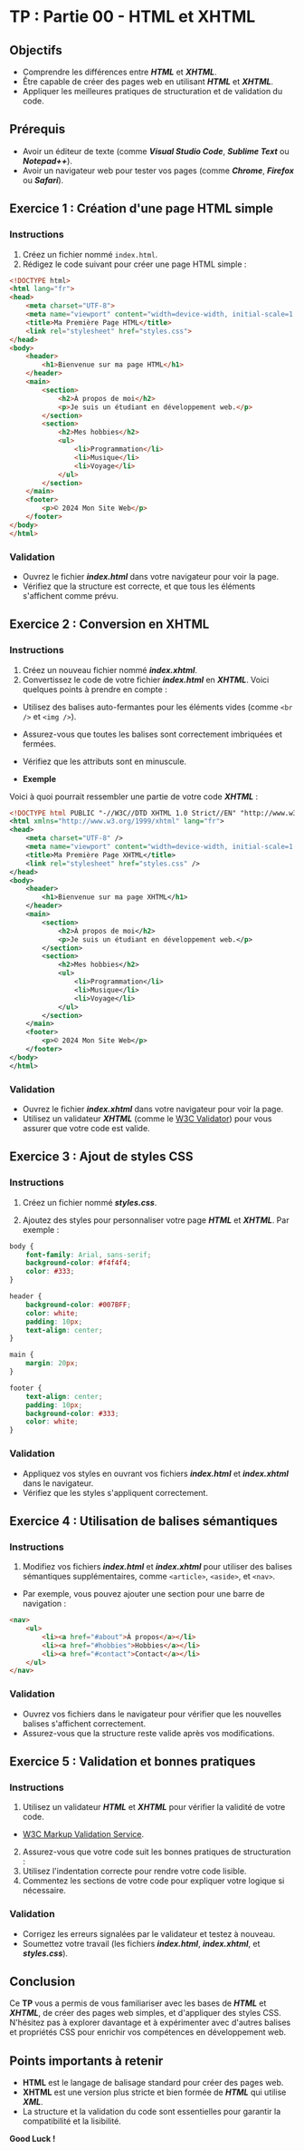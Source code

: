 # TP : Partie 00 - HTML et XHTML

## Objectifs

- Comprendre les différences entre ***HTML*** et ***XHTML***.
- Être capable de créer des pages web en utilisant ***HTML*** et ***XHTML***.
- Appliquer les meilleures pratiques de structuration et de validation du code.

## Prérequis

- Avoir un éditeur de texte (comme ***Visual Studio Code***, ***Sublime Text*** ou ***Notepad++***).
- Avoir un navigateur web pour tester vos pages (comme ***Chrome***, ***Firefox*** ou ***Safari***).

## Exercice 1 : Création d'une page HTML simple

### Instructions

1. Créez un fichier nommé `index.html`.
2. Rédigez le code suivant pour créer une page HTML simple :

```html
<!DOCTYPE html>
<html lang="fr">
<head>
    <meta charset="UTF-8">
    <meta name="viewport" content="width=device-width, initial-scale=1.0">
    <title>Ma Première Page HTML</title>
    <link rel="stylesheet" href="styles.css">
</head>
<body>
    <header>
        <h1>Bienvenue sur ma page HTML</h1>
    </header>
    <main>
        <section>
            <h2>À propos de moi</h2>
            <p>Je suis un étudiant en développement web.</p>
        </section>
        <section>
            <h2>Mes hobbies</h2>
            <ul>
                <li>Programmation</li>
                <li>Musique</li>
                <li>Voyage</li>
            </ul>
        </section>
    </main>
    <footer>
        <p>© 2024 Mon Site Web</p>
    </footer>
</body>
</html>
```
### Validation

- Ouvrez le fichier ***index.html*** dans votre navigateur pour voir la page.
- Vérifiez que la structure est correcte, et que tous les éléments s'affichent comme prévu.

## Exercice 2 : Conversion en XHTML

### Instructions

1. Créez un nouveau fichier nommé ***index.xhtml***.
2. Convertissez le code de votre fichier ***index.html*** en ***XHTML***. Voici quelques points à prendre en compte :

- Utilisez des balises auto-fermantes pour les éléments vides (comme `<br />` et `<img />`).
- Assurez-vous que toutes les balises sont correctement imbriquées et fermées.
- Vérifiez que les attributs sont en minuscule.

- **Exemple**

Voici à quoi pourrait ressembler une partie de votre code ***XHTML*** :

```xml
<!DOCTYPE html PUBLIC "-//W3C//DTD XHTML 1.0 Strict//EN" "http://www.w3.org/TR/xhtml1/DTD/xhtml1-strict.dtd">
<html xmlns="http://www.w3.org/1999/xhtml" lang="fr">
<head>
    <meta charset="UTF-8" />
    <meta name="viewport" content="width=device-width, initial-scale=1.0" />
    <title>Ma Première Page XHTML</title>
    <link rel="stylesheet" href="styles.css" />
</head>
<body>
    <header>
        <h1>Bienvenue sur ma page XHTML</h1>
    </header>
    <main>
        <section>
            <h2>À propos de moi</h2>
            <p>Je suis un étudiant en développement web.</p>
        </section>
        <section>
            <h2>Mes hobbies</h2>
            <ul>
                <li>Programmation</li>
                <li>Musique</li>
                <li>Voyage</li>
            </ul>
        </section>
    </main>
    <footer>
        <p>© 2024 Mon Site Web</p>
    </footer>
</body>
</html>
```
### Validation

- Ouvrez le fichier ***index.xhtml*** dans votre navigateur pour voir la page.
- Utilisez un validateur ***XHTML*** (comme le [W3C Validator](https://validator.w3.org/)) pour vous assurer que votre code est valide.

## Exercice 3 : Ajout de styles CSS

### Instructions

1. Créez un fichier nommé ***styles.css***.

2. Ajoutez des styles pour personnaliser votre page ***HTML*** et ***XHTML***. Par exemple :

```css
body {
    font-family: Arial, sans-serif;
    background-color: #f4f4f4;
    color: #333;
}

header {
    background-color: #007BFF;
    color: white;
    padding: 10px;
    text-align: center;
}

main {
    margin: 20px;
}

footer {
    text-align: center;
    padding: 10px;
    background-color: #333;
    color: white;
}
```
### Validation

- Appliquez vos styles en ouvrant vos fichiers ***index.html*** et ***index.xhtml*** dans le navigateur.
- Vérifiez que les styles s'appliquent correctement.

## Exercice 4 : Utilisation de balises sémantiques

### Instructions

1. Modifiez vos fichiers ***index.html*** et ***index.xhtml*** pour utiliser des balises sémantiques supplémentaires, comme `<article>`, `<aside>`, et `<nav>`.

- Par exemple, vous pouvez ajouter une section pour une barre de navigation :

```html
<nav>
    <ul>
        <li><a href="#about">À propos</a></li>
        <li><a href="#hobbies">Hobbies</a></li>
        <li><a href="#contact">Contact</a></li>
    </ul>
</nav>
```
### Validation

- Ouvrez vos fichiers dans le navigateur pour vérifier que les nouvelles balises s'affichent correctement.
- Assurez-vous que la structure reste valide après vos modifications.

## Exercice 5 : Validation et bonnes pratiques

### Instructions

1. Utilisez un validateur ***HTML*** et ***XHTML*** pour vérifier la validité de votre code.
  - [W3C Markup Validation Service](https://validator.w3.org/).
2. Assurez-vous que votre code suit les bonnes pratiques de structuration :
3. Utilisez l'indentation correcte pour rendre votre code lisible.
4. Commentez les sections de votre code pour expliquer votre logique si nécessaire.

### Validation

- Corrigez les erreurs signalées par le validateur et testez à nouveau.
- Soumettez votre travail (les fichiers ***index.html***, ***index.xhtml***, et ***styles.css***).

## Conclusion

Ce **TP** vous a permis de vous familiariser avec les bases de ***HTML*** et ***XHTML***, de créer des pages web simples, et d'appliquer des styles CSS. N'hésitez pas à explorer davantage et à expérimenter avec d'autres balises et propriétés CSS pour enrichir vos compétences en développement web.


## Points importants à retenir

- **HTML** est le langage de balisage standard pour créer des pages web.
- **XHTML** est une version plus stricte et bien formée de ***HTML*** qui utilise ***XML***.
- La structure et la validation du code sont essentielles pour garantir la compatibilité et la lisibilité.

**Good Luck !**